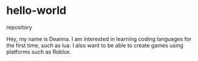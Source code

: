 # hello-world
repository 

Hey, my name is Deanna.
I am interested in learning coding languages for the first time, such as lua.
I also want to be able to create games using platforms such as Roblox.
